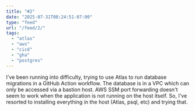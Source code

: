 ```yaml
---
title: "#2"
date: "2025-07-31T08:24:51-07:00"
type: "feed"
url: "/feed/2/"
tags:
  - "atlas"
  - "aws"
  - "cicd"
  - "gha"
  - "postgres"
---
```


I've been running into difficulty, trying to use Atlas to run database migrations in a GitHub Action workflow. The database is in a VPC which can only be accessed via a bastion host. AWS SSM port forwarding doesn't seem to work when the application is not running on the host itself. So, I've resorted to installing everything in the host (Atlas, psql, etc) and trying that.